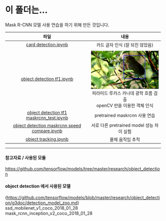 # 이 폴더는...
Mask R-CNN 모델 사용 연습을 하기 위해 만든 것입니다.

|파일|내용|
|:---:|:---:|
|[card detection.ipynb](https://github.com/sglee487/ComputerVisions/blob/master/mask_rcnn/object%20detections/card%20detection.ipynb)|카드 글자 인식 (잘 되진 않았음)|
|[object detection tf1.ipynb](https://github.com/sglee487/ComputerVisions/blob/master/mask_rcnn/object%20detections/object%20detection%20tf1.ipynb)|<img src="K-20200905-008204.png" alt="drawing" style="width:300px;"/><br>피라미드 루카스 카나데 광학 흐름 검출 <br> openCV 만을 이용한 객체 인식|
|[object detection tf1 maskrcnn_test.ipynb](https://github.com/sglee487/ComputerVisions/blob/master/mask_rcnn/object%20detections/object%20detection%20tf1%20maskrcnn_test.ipynb)|pretrained maskrcnn 사용 연습 |
|[object detection maskrcnn speed compare.ipynb](https://github.com/sglee487/ComputerVisions/blob/master/mask_rcnn/object%20detections/object%20detection%20maskrcnn%20speed%20compare.ipynb)|서로 다른 pretrained model 성능 차이 실험 |
|[object tracking.ipynb](https://github.com/sglee487/ComputerVisions/blob/master/mask_rcnn/object%20detections/object%20tracking.ipynb)|물체 움직임 추적|


-----------

#### 참고자료 / 사용된 모듈  
https://github.com/tensorflow/models/tree/master/research/object_detection

#### object detection 에서 사용된 모델  
(https://github.com/tensorflow/models/blob/master/research/object_detection/g3doc/detection_model_zoo.md)  
ssd_mobilenet_v1_coco_2018_01_28  
mask_rcnn_inception_v2_coco_2018_01_28  
